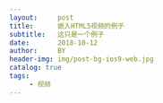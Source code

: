 ```yaml
---
layout:     post 
title:      嵌入HTML5视频的例子
subtitle:   这只是一个例子
date:       2018-10-12
author:     BY
header-img: img/post-bg-ios9-web.jpg
catalog: true
tags:
	 - 视频
--- 
```

